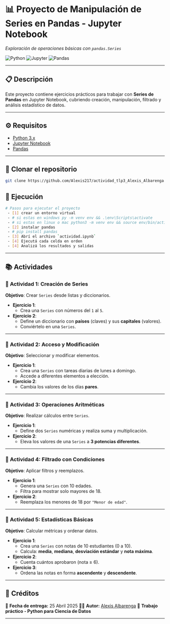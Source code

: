 # 📊 Proyecto de Manipulación de Series en Pandas - Jupyter Notebook

_Exploración de operaciones básicas con `pandas.Series`_

![Python](https://img.shields.io/badge/Python-3.x-blue?logo=python)
![Jupyter](https://img.shields.io/badge/Jupyter-Notebook-orange?logo=jupyter)
![Pandas](https://img.shields.io/badge/Pandas-1.x-green?logo=pandas)

---

## 📋 Descripción

Este proyecto contiene ejercicios prácticos para trabajar con **Series de Pandas** en Jupyter Notebook, cubriendo creación, manipulación, filtrado y análisis estadístico de datos.

---

## ⚙️ Requisitos

- [Python 3.x](https://www.python.org/downloads/)
- [Jupyter Notebook](https://jupyter.org/install)
- [Pandas](https://pandas.pydata.org/docs/getting_started/install.html)

---

## 📂 Clonar el repositorio

```bash
git clone https://github.com/Alexis217/actividad_tlp3_Alexis_Albarenga.git
```

## 🚀 Ejecución

```bash
# Pasos para ejecutar el proyecto
 - [1] crear un entorno virtual
 - # si estas en windows py -m venv env && .\env\Scripts\activate
 - # si estas en linux o mac python3 -m venv env && source env/bin/activate
 - [2] instalar pandas
 - # pip install pandas
 - [3] Abrí el archivo `actividad.ipynb`
 - [4] Ejecutá cada celda en orden
 - [4] Analizá los resultados y salidas
```

---

## 📚 Actividades

### 📌 **Actividad 1: Creación de Series**

**Objetivo**: Crear `Series` desde listas y diccionarios.

- **Ejercicio 1**:
  - Crea una `Series` con números del `1` al `5`.
- **Ejercicio 2**:
  - Define un diccionario con **países** (claves) y sus **capitales** (valores).
  - Conviértelo en una `Series`.

---

### 📌 **Actividad 2: Acceso y Modificación**

**Objetivo**: Seleccionar y modificar elementos.

- **Ejercicio 1**:
  - Crea una `Series` con tareas diarias de lunes a domingo.
  - Accede a diferentes elementos a elección.
- **Ejercicio 2**:
  - Cambia los valores de los días **pares**.

---

### 📌 **Actividad 3: Operaciones Aritméticas**

**Objetivo**: Realizar cálculos entre `Series`.

- **Ejercicio 1**:
  - Define dos `Series` numéricas y realiza suma y multiplicación.
- **Ejercicio 2**:
  - Eleva los valores de una `Series` a **3 potencias diferentes**.

---

### 📌 **Actividad 4: Filtrado con Condiciones**

**Objetivo**: Aplicar filtros y reemplazos.

- **Ejercicio 1**:
  - Genera una `Series` con 10 edades.
  - Filtra para mostrar solo mayores de 18.
- **Ejercicio 2**:
  - Reemplaza los menores de 18 por `"Menor de edad"`.

---

### 📌 **Actividad 5: Estadísticas Básicas**

**Objetivo**: Calcular métricas y ordenar datos.

- **Ejercicio 1**:
  - Crea una `Series` con notas de 10 estudiantes (0 a 10).
  - Calcula: **media**, **mediana**, **desviación estándar** y **nota máxima**.
- **Ejercicio 2**:
  - Cuenta cuántos aprobaron (nota ≥ 6).
- **Ejercicio 3**:
  - Ordena las notas en forma **ascendente** y **descendente**.

---

## 📌 Créditos

📅 **Fecha de entrega:** 25 Abril 2025
👨‍💻 **Autor:** [Alexis Albarenga](https://github.com/Alexis217)
🏫 **Trabajo práctico - Python para Ciencia de Datos**

---
